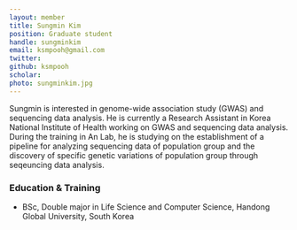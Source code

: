 ```yaml
---
layout: member
title: Sungmin Kim
position: Graduate student
handle: sungminkim
email: ksmpooh@gmail.com
twitter:
github: ksmpooh
scholar:  
photo: sungminkim.jpg
---
```


Sungmin is interested in genome-wide association study (GWAS) and sequencing data analysis. He is currently a Research Assistant in Korea National Institute of Health working on GWAS and sequencing data analysis. During the training in An Lab, he is studying on the establishment of a pipeline for analyzing sequencing data of population group and the discovery of specific genetic variations of population group through seqeuncing data analysis.

### Education & Training
- BSc, Double major in Life Science and Computer Science, Handong Global University, South Korea